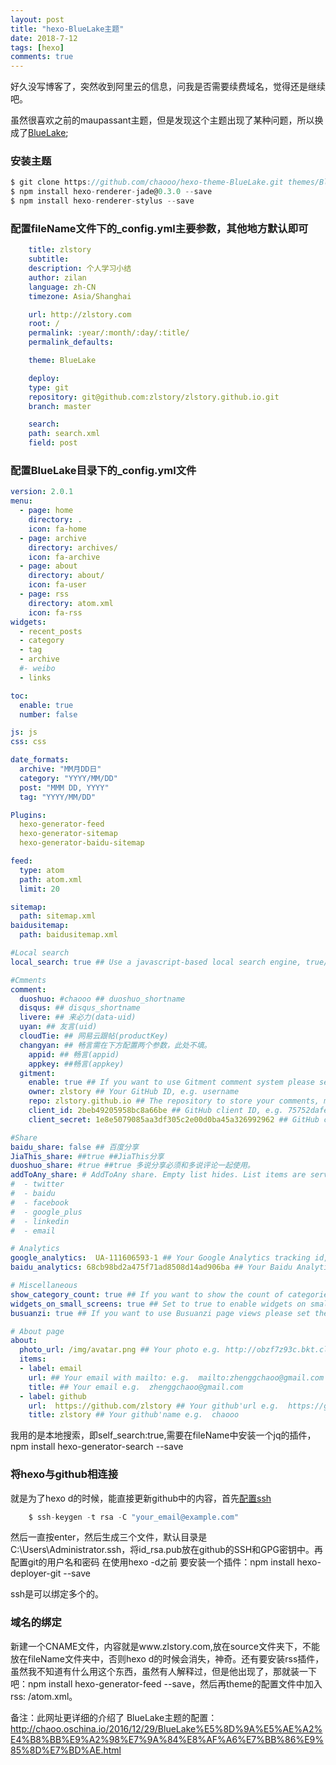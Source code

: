 ```yaml
---
layout: post
title: "hexo-BlueLake主题"
date: 2018-7-12
tags: [hexo]
comments: true
---
```


好久没写博客了，突然收到阿里云的信息，问我是否需要续费域名，觉得还是继续吧。

虽然很喜欢之前的maupassant主题，但是发现这个主题出现了某种问题，所以换成了[BlueLake](https://github.com/chaooo/hexo-theme-BlueLake);


### 安装主题
```javascript
$ git clone https://github.com/chaooo/hexo-theme-BlueLake.git themes/BlueLake
$ npm install hexo-renderer-jade@0.3.0 --save
$ npm install hexo-renderer-stylus --save
```
### 配置fileName文件下的_config.yml主要参数，其他地方默认即可
```yml
    title: zlstory
    subtitle: 
    description: 个人学习小结
    author: zilan
    language: zh-CN
    timezone: Asia/Shanghai

    url: http://zlstory.com
    root: /
    permalink: :year/:month/:day/:title/
    permalink_defaults:

    theme: BlueLake

    deploy:
    type: git
    repository: git@github.com:zlstory/zlstory.github.io.git
    branch: master

    search:
    path: search.xml
    field: post

```
### 配置BlueLake目录下的_config.yml文件
```yml
version: 2.0.1
menu:
  - page: home
    directory: .
    icon: fa-home
  - page: archive
    directory: archives/
    icon: fa-archive
  - page: about
    directory: about/
    icon: fa-user
  - page: rss
    directory: atom.xml
    icon: fa-rss
widgets:
  - recent_posts
  - category
  - tag
  - archive
  #- weibo
  - links

toc:
  enable: true
  number: false

js: js
css: css

date_formats:
  archive: "MM月DD日"
  category: "YYYY/MM/DD"
  post: "MMM DD, YYYY"
  tag: "YYYY/MM/DD"

Plugins:
  hexo-generator-feed
  hexo-generator-sitemap
  hexo-generator-baidu-sitemap

feed:
  type: atom
  path: atom.xml
  limit: 20

sitemap:
  path: sitemap.xml
baidusitemap:
  path: baidusitemap.xml

#Local search
local_search: true ## Use a javascript-based local search engine, true/false.

#Cmments
comment:
  duoshuo: #chaooo ## duoshuo_shortname
  disqus: ## disqus_shortname
  livere: ## 来必力(data-uid)
  uyan: ## 友言(uid)
  cloudTie: ## 网易云跟帖(productKey)
  changyan: ## 畅言需在下方配置两个参数，此处不填。
    appid: ## 畅言(appid)
    appkey: ##畅言(appkey)
  gitment:
    enable: true ## If you want to use Gitment comment system please set the value to true.
    owner: zlstory ## Your GitHub ID, e.g. username
    repo: zlstory.github.io ## The repository to store your comments, make sure you're the repo's owner, e.g. imsun.github.io
    client_id: 2beb49205958bc8a66be ## GitHub client ID, e.g. 75752dafe7907a897619
    client_secret: 1e8e5079085aa3df305c2e00d0ba45a326992962 ## GitHub client secret, e.g. ec2fb9054972c891289640354993b662f4cccc50

#Share
baidu_share: false ## 百度分享
JiaThis_share: ##true ##JiaThis分享
duoshuo_share: #true ##true 多说分享必须和多说评论一起使用。
addToAny_share: # AddToAny share. Empty list hides. List items are service name at url. For ex: email for '<a href="https://www.addtoany.com/add_to/email?linkurl=...'
#  - twitter
#  - baidu
#  - facebook
#  - google_plus
#  - linkedin
#  - email

# Analytics
google_analytics:  UA-111606593-1 ## Your Google Analytics tracking id, e.g. UA-42025684-2
baidu_analytics: 68cb98bd2a475f71ad8508d14ad906ba ## Your Baidu Analytics tracking id, e.g. 1006843030519956000

# Miscellaneous
show_category_count: true ## If you want to show the count of categories in the sidebar widget please set the value to true.
widgets_on_small_screens: true ## Set to true to enable widgets on small screens.
busuanzi: true ## If you want to use Busuanzi page views please set the value to true.

# About page
about:
  photo_url: /img/avatar.png ## Your photo e.g. http://obzf7z93c.bkt.clouddn.com/themeauthor.jpg
  items:
  - label: email
    url: ## Your email with mailto: e.g.  mailto:zhenggchaoo@gmail.com
    title: ## Your email e.g.  zhenggchaoo@gmail.com
  - label: github
    url:  https://github.com/zlstory ## Your github'url e.g.  https://github.com/chaooo
    title: zlstory ## Your github'name e.g.  chaooo


```
我用的是本地搜索，即self_search:true,需要在fileName中安装一个jq的插件， npm install hexo-generator-search --save

### 将hexo与github相连接
就是为了hexo d的时候，能直接更新github中的内容，首先[配置ssh](http://blog.csdn.net/binyao02123202/article/details/20130891)
```javascript
    $ ssh-keygen -t rsa -C "your_email@example.com"
```
然后一直按enter，然后生成三个文件，默认目录是C:\Users\Administrator\.ssh，将id_rsa.pub放在github的SSH和GPG密钥中。再配置git的用户名和密码
在使用hexo -d之前 要安装一个插件：npm install hexo-deployer-git --save

ssh是可以绑定多个的。

### 域名的绑定
新建一个CNAME文件，内容就是www.zlstory.com,放在source文件夹下，不能放在fileName文件夹中，否则hexo d的时候会消失，神奇。还有要安装rss插件，虽然我不知道有什么用这个东西，虽然有人解释过，但是他出现了，那就装一下吧：npm install hexo-generator-feed --save，然后再theme的配置文件中加入rss: /atom.xml。

备注：此网址更详细的介绍了 BlueLake主题的配置：http://chaoo.oschina.io/2016/12/29/BlueLake%E5%8D%9A%E5%AE%A2%E4%B8%BB%E9%A2%98%E7%9A%84%E8%AF%A6%E7%BB%86%E9%85%8D%E7%BD%AE.html

